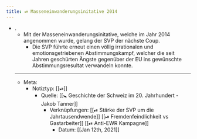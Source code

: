 ```yaml
---
title: ⏯ Masseneinwanderungsinitative 2014
---
```


- .
	- Mit der Masseneinwanderungsinitative, welche im Jahr 2014 angenommen wurde, gelang der SVP der nächste Coup.
		- Die SVP führte erneut einen völlig irrationalen und emotionsgetriebenen Abstimmungskampf, welcher die seit Jahren geschürten Ängste gegenüber der EU ins gewünschte Abstimmungsresultat verwandeln konnte.
	- ---
	- Meta:
		- Notiztyp: [[⏯]]
			- Quelle: [[🚼 Geschichte der Schweiz im 20. Jahrhundert - Jakob Tanner]]
				- Verknüpfungen: [[⏯ Stärke der SVP um die Jahrtausendwende]] [[⏯ Fremdenfeindlichkeit vs Gastarbeiter]] [[⏯ Anti-EWR Kampagne]]
					- Datum: [[Jan 12th, 2021]]